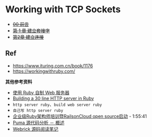 # Working with TCP Sockets


* ~~[00 前言](./00/)~~
* ~~[第 1 章 建立套接字](./01/)~~
* ~~[第2章 建立连接](./02/)~~

## Ref

* <https://www.ituring.com.cn/book/1176>
* <https://workingwithruby.com/>


**其他参考资料**


* [使用 Ruby 自制 Web 服务器](https://bivectorfoil.github.io/post/build-your-own-web-server-with-ruby/)
* [Building a 30 line HTTP server in Ruby](https://blog.appsignal.com/2016/11/23/ruby-magic-building-a-30-line-http-server-in-ruby.html)
* `http server ruby`、`build web server ruby`
* `自己写 http server ruby`
* [企业级Ruby架构师培训暨RailsonCloud open source启动](https://www.bilibili.com/video/BV13h411i7DA?spm_id_from=333.999.0.0) - 1:55:41
* [Puma 源代码分析 － 概述](https://ruby-china.org/topics/24378)
* [Webrick 源码阅读笔记](https://ruby-china.org/topics/15102)